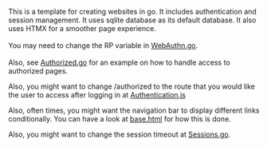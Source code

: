 This is a template for creating websites in go. It includes authentication and session management.
It uses sqlite database as its default database.
It also uses HTMX for a smoother page experience.
<br/><br/>
You may need to change the RP variable in [WebAuthn.go](/Utils/WebAuthn/WebAuthn.go).
<br><br/>
Also, see [Authorized.go](/RoutesHandler/Authorized/Authorized.go) for an example on how to handle access to authorized pages.

Also, you might want to change /authorized to the route that you would like the user to access after logging in at [Authentication.js](/static/js/Authentication.js)

Also, often times, you might want the navigation bar to display different links conditionally. You can have a look at [base.html](/templates/base.html) for how this is done.

Also, you might want to change the session timeout at [Sessions.go](/Database/Sessions/Sessions.go).